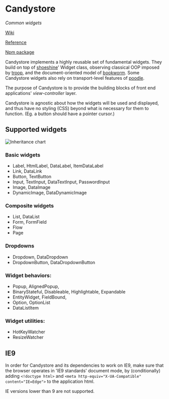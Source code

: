 Candystore
==========

*Common widgets*

[Wiki](https://github.com/danstocker/candystore/wiki)

[Reference](http://danstocker.github.io/candystore)

[Npm package](https://www.npmjs.com/package/candystore)

Candystore implements a highly reusable set of fundamental widgets. They build on top of [shoeshine](https://github.com/danstocker/shoeshine)' Widget class, observing classical OOP imposed by [troop](https://github.com/production-minds/troop), and the document-oriented model of [bookworm](https://github.com/danstocker/bookworm). Some Candystore widgets also rely on transport-level features of [poodle](https://github.com/danstocker/poodle).

The purpose of Candystore is to provide the building blocks of front end applications' *view-controller* layer.

Candystore is agnostic about how the widgets will be used and displayed, and thus have no styling (CSS) beyond what is necessary for them to function. (Eg. a button should have a pointer cursor.)

Supported widgets
-----------------

![Inheritance chart](https://dl.dropboxusercontent.com/u/9258903/CodePristine/candystore%200.1.5.png)

### Basic widgets

- Label, HtmlLabel, DataLabel, ItemDataLabel
- Link, DataLink
- Button, TextButton
- Input, TextInput, DataTextInput, PasswordInput
- Image, DataImage
- DynamicImage, DataDynamicImage

### Composite widgets

- List, DataList
- Form, FormField
- Flow
- Page

### Dropdowns

- Dropdown, DataDropdown
- DropdownButton, DataDropdownButton

### Widget behaviors:

- Popup, AlignedPopup,
- BinaryStateful, Disableable, Highlightable, Expandable
- EntityWidget, FieldBound,
- Option, OptionList
- DataListItem

### Widget utilities:

- HotKeyWatcher
- ResizeWatcher

IE9
---

In order for Candystore and its dependencies to work on IE9, make sure that the browser operates in 'IE9 standards' document mode, by (conditionally) adding `<!doctype html>` and `<meta http-equiv="X-UA-Compatible" content="IE=Edge">` to the application html.

IE versions lower than 9 are not supported.
